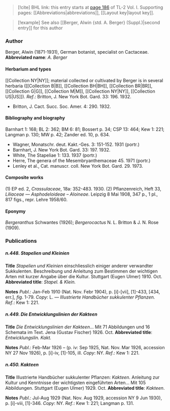 > [!cite] BHL link: this entry starts at [page 186](https://www.biodiversitylibrary.org/page/33120317) of TL-2 Vol. I.
> Supporting pages: [[Abbreviations|abbreviations]], [[Layout key|layout key]].

> [!example] See also [[Berger, Alwin {std. A. Berger} (Suppl.)|second entry]] for this author

### Author

Berger, Alwin (1871-1931), German botanist, specialist on Cactaceae. 
**Abbreviated name**: *A. Berger*

#### Herbarium and types

[[Collection NY|NY]]; material collected or cultivated by Berger is in several herbaria ([[Collection B|B]], [[Collection BH|BH]], [[Collection BR|BR]], [[Collection G|G]], [[Collection M|M]], [[Collection NY|NY]], [[Collection US|US]]).
*Ref*.: Britton, J. New York Bot. Gard. 33: 196. 1932.
- Britton, J. Cact. Succ. Soc. Amer. 4: 290. 1932.

#### Bibliography and biography

Barnhart 1: 168; BL 2: 362; BM 6: 81; Bossert p. 34; CSP 13: 464; Kew 1: 221; Langman p. 130; MW p. 42; Zander ed. 10, p. 634.
- Wagner, Monatschr. deut. Kakt.-Ges. 3: 151-152. 1931 (portr.)
- Barnhart, J. New York Bot. Gard. 33: 197. 1932.
- White, The Stapeliae 1: 133. 1937 (portr.)
- Herre, The genera of the Mesembryanthemaceae 45. 1971 (portr.)
- Lenley et al., Cat. manuscr. coll. New York Bot. Gard. 29. 1973.

#### Composite works

(1) EP ed. 2, *Crassulaceae*, 18a: 352-483. 1930. (2) Pflanzenreich, Heft 33, *Liliaceae — Asphodeloideae – Aloineae*. Leipzig 8 Mai 1908, 347 p., 1 pl., 817 figs., repr. Lehre 1958/60.

#### Eponymy

*Bergeranthus* Schwantes (1926); *Bergerocactus* N. L. Britton & J. N. Rose (1909).

### Publications

##### n.448. Stapelien und Kleinien

**Title**
*Stapelien und Kleinien* einschliesslich einiger anderer verwandter Sukkulenten. Beschreibung und Anleitung zum Bestimmen der wichtigen Arten mit kurzer Angabe über die Kultur. Stuttgart (Eugen Ulmer) 1910. Oct.
**Abbreviated title**: *Stapel. & Klein.*

**Notes**
*Publ*.: Jan-Feb 1910 (Nat. Nov. Febr 1904), p. \[i\]-\[vii\], \[1\]-433, \[434, err.\], *fig*. 1-79.
*Copy*: L. — *Illustrierte Handbücher sukkulenter Pflanzen.
Ref*.: Kew 1: 221.

##### n.449. Die Entwicklungslinien der Kakteen

**Title**
*Die Entwicklungslinien der Kakteen*... Mit 71 Abbildungen und 16 Schemata im Text. Jena (Gustav Fischer) 1926. Oct.
**Abbreviated title**: *Entwicklungslin. Kakt.*

**Notes**
*Publ*.: Feb-Mar 1926 – (p. iv: Sep 1925, Nat. Nov. Mar 1926, accession NY 27 Nov 1926), p. \[i\]-iv, \[1\]-105, ill. *Copy*: NY.
*Ref*.: Kew 1: 221.

##### n.450. Kakteen

**Title**
Illustrierte Handbücher sukkulenter Pflanzen: *Kakteen*. Anleitung zur Kultur und Kenntnisse der wichtigsten eingeführten Arten... Mit 105 Abbildungen. Stuttgart (Eugen Ulmer) 1929. Oct.
**Abbreviated title**: *Kakteen*.

**Notes**
*Publ*.: Jul-Aug 1929 (Nat. Nov. Aug 1929, accession NY 9 Jun 1930), p. \[i\]-viii, \[1\]-346.
*Copy*: NY.
*Ref*.: Kew 1: 221; Langman p. 131.


